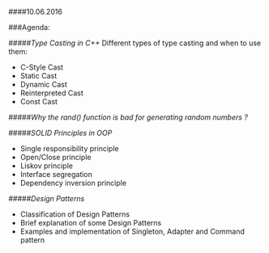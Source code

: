 ####10.06.2016

###Agenda:

#####*Type Casting in C++*
Different types of type casting and when to use them:
* C-Style Cast
* Static Cast
* Dynamic Cast
* Reinterpreted Cast
* Const Cast

#####*Why the rand() function is bad for generating random numbers ?*

#####*SOLID Principles in OOP*
* Single responsibility principle
* Open/Close principle
* Liskov principle
* Interface segregation
* Dependency inversion principle

#####*Design Patterns*
* Classification of Design Patterns
* Brief explanation of some Design Patterns
* Examples and implementation of Singleton, Adapter and Command pattern
